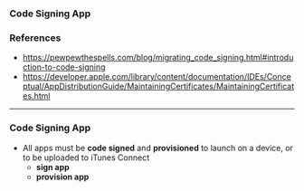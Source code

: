 ### Code Signing App
### References
  - https://pewpewthespells.com/blog/migrating_code_signing.html#introduction-to-code-signing
  - https://developer.apple.com/library/content/documentation/IDEs/Conceptual/AppDistributionGuide/MaintainingCertificates/MaintainingCertificates.html


-------------------------------------------

### Code Signing App
  - All apps must be **code signed** and **provisioned** to launch on a device, or to be uploaded to iTunes Connect
    - **sign app**
    - **provision app**
